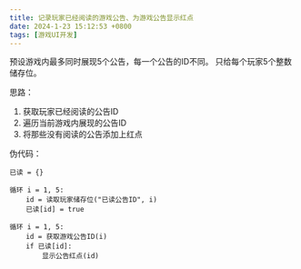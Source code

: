 ```yaml
---
title: 记录玩家已经阅读的游戏公告、为游戏公告显示红点
date: 2024-1-23 15:12:53 +0800
tags: [游戏UI开发]
---
```

预设游戏内最多同时展现5个公告，每一个公告的ID不同。
只给每个玩家5个整数储存位。

思路：
1. 获取玩家已经阅读的公告ID
2. 遍历当前游戏内展现的公告ID
3. 将那些没有阅读的公告添加上红点

伪代码：
```
已读 = {}

循环 i = 1, 5:
    id = 读取玩家储存位("已读公告ID", i)
    已读[id] = true

循环 i = 1, 5:
    id = 获取游戏公告ID(i)
    if 已读[id]:
        显示公告红点(id)
```
